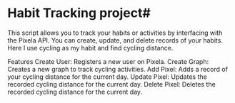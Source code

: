 # Habit Tracking project#
This script allows you to track your habits or  activities by interfacing with the Pixela API. You can create, update, and delete records of your habits. Here I use cycling as my habit and find cycling  distance.

Features
Create User: Registers a new user on Pixela.
Create Graph: Creates a new graph to track cycling activities.
Add Pixel: Adds a record of your cycling distance for the current day.
Update Pixel: Updates the recorded cycling distance for the current day.
Delete Pixel: Deletes the recorded cycling distance for the current day.
